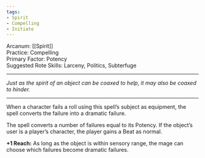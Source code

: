 ```yaml
---
tags:
- Spirit
- Compelling
- Initiate
---
```


Arcanum: [[Spirit]]\
Practice: Compelling\
Primary Factor: Potency\
Suggested Rote Skills: Larceny, Politics, Subterfuge

---

_Just as the spirit of an object can be coaxed to help, it may also be coaxed to hinder._

---

When a character fails a roll using this spell’s subject as equipment, the spell converts the failure into a dramatic failure.

The spell converts a number of failures equal to its Potency. If the object’s user is a player’s character, the player gains a Beat as normal.

**+1 Reach:** As long as the object is within sensory range, the mage can choose which failures become dramatic failures.